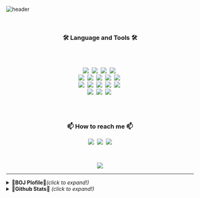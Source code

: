 ![header](https://capsule-render.vercel.app/api?type=soft&color=auto&height=150&section=header&text=ParkJuyoung&fontSize=70&animation=twinkling)
<br><br><br>
<h3 align="center">🛠 <strong>Language and Tools </strong>🛠</h3>
<br><br>
<p align="center">
  <img src="https://img.shields.io/badge/Python-3766AB?style=flat-square&logo=Python&logoColor=white"/></a>&nbsp 
  <img src="https://img.shields.io/badge/Java-007396?style=flat-square&logo=Java&logoColor=white"/></a>&nbsp 
  <img src="https://img.shields.io/badge/C++-00599C?style=flat-square&logo=C%2B%2B&logoColor=white"/></a>&nbsp 
  <img src="https://img.shields.io/badge/C-A8B9CC?style=flat-square&logo=C&logoColor=white"/></a>&nbsp <br>
  <img src="https://img.shields.io/badge/Spring-6DB33F?style=flat-square&logo=Spring&logoColor=white"/></a>&nbsp 
  <img src="https://img.shields.io/badge/Django-092E20?style=flat-square&logo=Django&logoColor=white"/></a>&nbsp 
  <img src="https://img.shields.io/badge/Flask-1572B6?style=flat-square&logo=Flask&logoColor=white"/></a>&nbsp
  <img src="https://img.shields.io/badge/Mysql-E6B91E?style=flat-square&logo=MySql&logoColor=white"/></a>&nbsp 
  <img src="https://img.shields.io/badge/Firebase-ffb13b?style=flat-square&logo=Firebase&logoColor=white"/></a>&nbsp <br>
  <img src="https://img.shields.io/badge/GCP-DB3552?style=flat-square&logo=google&logoColor=white"/></a>&nbsp 
  <img src="https://img.shields.io/badge/aws-333664?style=flat-square&logo=amazon-aws&logoColor=white"/></a>&nbsp 
  <img src="https://img.shields.io/badge/Docker-005571?style=flat-square&logo=Docker&logoColor=white"/></a>&nbsp 
  <img src="https://img.shields.io/badge/Kubernetes-005520?style=flat-square&logo=Kubernetes&logoColor=white"/></a>&nbsp 
  <img src="https://img.shields.io/badge/Kubeflow-004200?style=flat-square&logo=Kubernetes&logoColor=white"/></a>&nbsp <br>
  <img src="https://img.shields.io/badge/Tensorflow-FF5600?style=flat-square&logo=Tensorflow&logoColor=white"/></a>&nbsp
  <img src="https://img.shields.io/badge/Keras-FF3300?style=flat-square&logo=Keras&logoColor=white"/></a>&nbsp
  <img src="https://img.shields.io/badge/Octave-3399FF?style=flat-square&logo=Octave&logoColor=white"/></a>&nbsp
</p>

<br><br>
<h3 align="center"> 📫 <strong>How to reach me </strong>📫 </h3>
<p align="center">
  <a href="https://www.notion.so/My-Study-Blog-7891d76855104473a07593fba37777b6"><img src="https://img.shields.io/badge/Tech%20Blog-11B48A?style=flat-square&logo=Vimeo&logoColor=white&link=https://www.notion.so/My-Study-Blog-7891d76855104473a07593fba37777b6"/></a>&nbsp
  <a href="https://www.notion.so/e69cb44d3b1e449ab553e72be508fc09"><img src="https://img.shields.io/badge/Profile-E4405F?style=flat-square&logo=Instagram&logoColor=white&link=https://www.notion.so/e69cb44d3b1e449ab553e72be508fc09"/></a>&nbsp
  <a href="mailto:thebag789@gmail.com"><img src="https://img.shields.io/badge/Gmail-d14836?style=flat-square&logo=Gmail&logoColor=white&link=thebag789@gmail.com"/></a>
</p>
<br>

<p align="center">
  <a href="https://hits.seeyoufarm.com"><img src="https://hits.seeyoufarm.com/api/count/incr/badge.svg?url=https%3A%2F%2Fgithub.com%2FJuyoung4&count_bg=%23ED6DA3&title_bg=%2386757E&icon=github.svg&icon_color=%23E1DEDE&title=hits&edge_flat=false"/></a>
</p>

-----
<details>
<summary><b>🏅BOJ Plofile🏅</b><i>(click to expand!)</i></summary>

[![Solved.ac프로필](http://mazassumnida.wtf/api/v2/generate_badge?boj=vallot8)](https://solved.ac/vallot8)

</details>

<details>
<summary><b>🧡Github Stats🧡</b> <i>(click to expand!)</i></summary>
  
![Juyoung4's github stats](https://github-readme-stats.vercel.app/api?username=Juyoung4&hide=contribs,prs)

</details>
